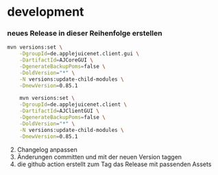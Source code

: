 # development

### neues Release in dieser Reihenfolge erstellen

```bash
mvn versions:set \
    -DgroupId=de.applejuicenet.client.gui \
    -DartifactId=AJCoreGUI \
    -DgenerateBackupPoms=false \
    -DoldVersion="*" \
    -N versions:update-child-modules \
    -DnewVersion=0.85.1
    
    mvn versions:set \
    -DgroupId=de.applejuicenet.client \
    -DartifactId=AJClientGUI \
    -DgenerateBackupPoms=false \
    -DoldVersion="*" \
    -N versions:update-child-modules \
    -DnewVersion=0.85.1
```

2. Changelog anpassen
3. Änderungen committen und mit der neuen Version taggen
4. die github action erstellt zum Tag das Release mit passenden Assets

